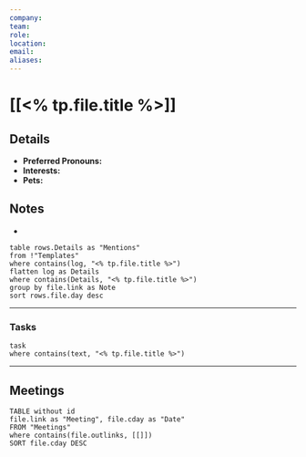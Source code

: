 ```yaml
---
company: 
team: 
role: 
location: 
email:
aliases:
---
```

# [[<% tp.file.title %>]]

## Details
- **Preferred Pronouns:** 
- **Interests:** 
- **Pets:** 

## Notes
- 

```dataview
table rows.Details as "Mentions"
from !"Templates"
where contains(log, "<% tp.file.title %>")
flatten log as Details
where contains(Details, "<% tp.file.title %>")
group by file.link as Note
sort rows.file.day desc
```
___

### Tasks
```dataview
task
where contains(text, "<% tp.file.title %>")
```
---

## Meetings
```dataview
TABLE without id
file.link as "Meeting", file.cday as "Date"
FROM "Meetings" 
where contains(file.outlinks, [[]])
SORT file.cday DESC
```
